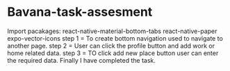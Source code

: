 # Bavana-task-assesment 
Import pacakages: 
react-native-material-bottom-tabs
react-native-paper
expo-vector-icons
step 1 = To create bottom navigation used to navigate to another page.
step 2 = User can click the profile button and add work or home related data.
step 3 = TO click add new place button user can enter the required data.
Finally I have completed the task.
